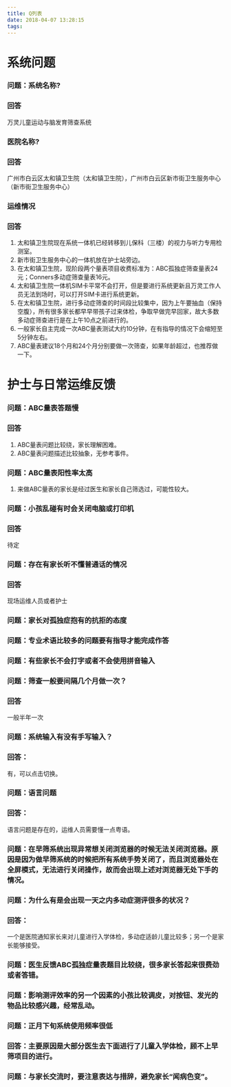 ```yaml
---
title: Q列表
date: 2018-04-07 13:28:15
tags:
---
```

#   系统问题

### 问题：系统名称?
### 回答
万灵儿童运动与脑发育筛查系统


### 医院名称?
### 回答
广州市白云区太和镇卫生院（太和镇卫生院），广州市白云区新市街卫生服务中心（新市街卫生服务中心）

###    运维情况

### 回答
1.  太和镇卫生院现在系统一体机已经转移到儿保科（三楼）的视力与听力专用检测室。
2.  新市街卫生服务中心的一体机放在护士站旁边。
3. 在太和镇卫生院，现阶段两个量表项目收费标准为：ABC孤独症筛查量表24元；Conners多动症筛查量表16元。
4.  太和镇卫生院一体机SIM卡平常不会打开，但是要进行系统更新且万灵工作人员无法到场时，可以打开SIM卡进行系统更新。
5.  在太和镇卫生院，进行多动症筛查的时间段比较集中，因为上午要抽血（保持空腹），所有很多家长都早早带孩子过来体检，争取早做完早回家，故大多数多动症筛查进行是在上午10点之前进行的。
6.  一般家长自主完成一次ABC量表测试大约10分钟，在有指导的情况下会缩短至5分钟左右。
7.  ABC量表建议18个月和24个月分别要做一次筛查，如果年龄超过，也推荐做一下。


# 护士与日常运维反馈


### 问题：ABC量表答题慢

### 回答
1.  ABC量表问题比较绕，家长理解困难。
2.  ABC量表问题描述比较抽象，无参考事件。


### 问题：ABC量表阳性率太高
1.  来做ABC量表的家长是经过医生和家长自己筛选过，可能性较大。


### 问题：小孩乱碰有时会关闭电脑或打印机
### 回答
待定


### 问题：存在有家长听不懂普通话的情况
### 回答
现场运维人员或者护士

### 问题：家长对孤独症抱有的抗拒的态度


### 问题：专业术语比较多的问题要有指导才能完成作答


### 问题：有些家长不会打字或者不会使用拼音输入


### 问题：筛查一般要间隔几个月做一次？
### 回答
一般半年一次


### 问题：系统输入有没有手写输入？
### 回答：
有，可以点击切换。


### 问题：语言问题
### 回答：
语言问题是存在的，运维人员需要懂一点粤语。


### 问题：在早筛系统出现异常想关闭浏览器的时候无法关闭浏览器。原因是因为做早筛系统的时候把所有系统手势关闭了，而且浏览器处在全屏模式，无法进行关闭操作，故而会出现上述对浏览器无处下手的情况。


### 问题：为什么有是会出现一天之内多动症测评很多的状况？
### 回答：
一个是医院通知家长来对儿童进行入学体检，多动症适龄儿童比较多；另一个是家长能够接受。


### 问题：医生反馈ABC孤独症量表题目比较绕，很多家长答起来很费劲或者答错。


### 问题：影响测评效率的另一个因素的小孩比较调皮，对按钮、发光的物品比较感兴趣，经常乱动。


### 问题：正月下旬系统使用频率很低
### 回答：主要原因是大部分医生去下面进行了儿童入学体检，顾不上早筛项目的进行。


### 问题：与家长交流时，要注意表达与措辞，避免家长“闻病色变”。

